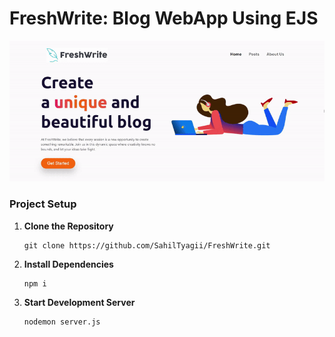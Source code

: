# FreshWrite: Blog WebApp Using EJS

<img src="public/images/Home.gif" alt = "Home Page">

### Project Setup

1. **Clone the Repository**
   ```
   git clone https://github.com/SahilTyagii/FreshWrite.git
   ```
2. **Install Dependencies**
   ```
   npm i
   ```
3. **Start Development Server**
   ```
   nodemon server.js
   ```
